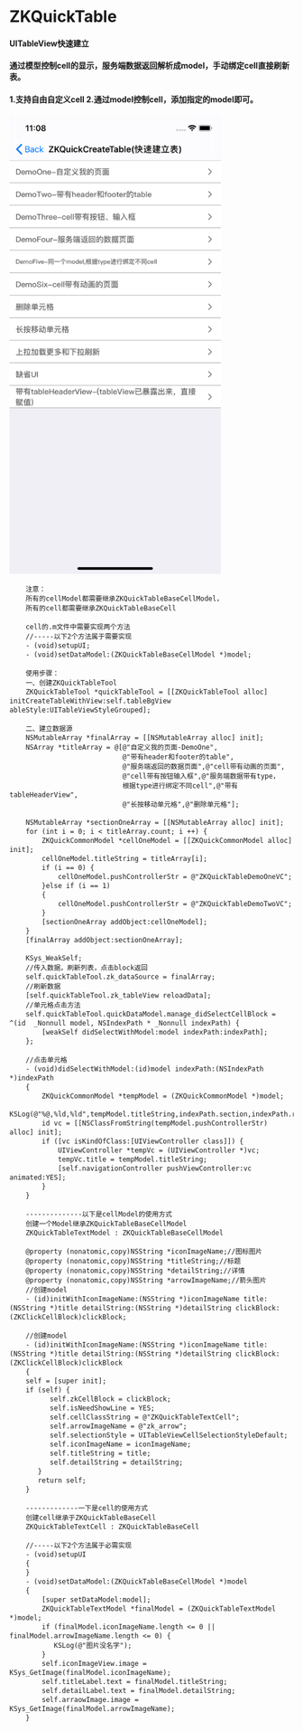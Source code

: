 # ZKQuickTable
#### UITableView快速建立
#### 通过模型控制cell的显示，服务端数据返回解析成model，手动绑定cell直接刷新表。
#### 1.支持自由自定义cell 2.通过model控制cell，添加指定的model即可。
<img src="demo1.png" width="375">

        注意：
        所有的cellModel都需要继承ZKQuickTableBaseCellModel，
        所有的cell都需要继承ZKQuickTableBaseCell

        cell的.m文件中需要实现两个方法
        //-----以下2个方法属于需要实现
        - (void)setupUI;
        - (void)setDataModel:(ZKQuickTableBaseCellModel *)model;

        使用步骤：
        一、创建ZKQuickTableTool
        ZKQuickTableTool *quickTableTool = [[ZKQuickTableTool alloc] initCreateTableWithView:self.tableBgView ableStyle:UITableViewStyleGrouped];

        二、建立数据源
        NSMutableArray *finalArray = [[NSMutableArray alloc] init];
        NSArray *titleArray = @[@"自定义我的页面-DemoOne",
                                @"带有header和footer的table",
                                @"服务端返回的数据页面",@"cell带有动画的页面",
                                @"cell带有按钮输入框",@"服务端数据带有type，
                                根据type进行绑定不同cell",@"带有tableHeaderView",
                                @"长按移动单元格",@"删除单元格"];
    
        NSMutableArray *sectionOneArray = [[NSMutableArray alloc] init];
        for (int i = 0; i < titleArray.count; i ++) {
            ZKQuickCommonModel *cellOneModel = [[ZKQuickCommonModel alloc] init];
            cellOneModel.titleString = titleArray[i];
            if (i == 0) {
                cellOneModel.pushControllerStr = @"ZKQuickTableDemoOneVC";
            }else if (i == 1)
            {
                cellOneModel.pushControllerStr = @"ZKQuickTableDemoTwoVC";
            }
            [sectionOneArray addObject:cellOneModel];
        }
        [finalArray addObject:sectionOneArray];

        KSys_WeakSelf;
        //传入数据，刷新列表，点击block返回
        self.quickTableTool.zk_dataSource = finalArray;
        //刷新数据
        [self.quickTableTool.zk_tableView reloadData];
        //单元格点击方法
        self.quickTableTool.quickDataModel.manage_didSelectCellBlock = ^(id  _Nonnull model, NSIndexPath * _Nonnull indexPath) {
            [weakSelf didSelectWithModel:model indexPath:indexPath];
        };
    
        //点击单元格
        - (void)didSelectWithModel:(id)model indexPath:(NSIndexPath *)indexPath
        {
            ZKQuickCommonModel *tempModel = (ZKQuickCommonModel *)model;
            KSLog(@"%@,%ld,%ld",tempModel.titleString,indexPath.section,indexPath.row);
            id vc = [[NSClassFromString(tempModel.pushControllerStr) alloc] init];
            if ([vc isKindOfClass:[UIViewController class]]) {
                UIViewController *tempVc = (UIViewController *)vc;
                tempVc.title = tempModel.titleString;
                [self.navigationController pushViewController:vc animated:YES];
            }
        }
        
        --------------以下是cellModel的使用方式
        创建一个Model继承ZKQuickTableBaseCellModel 
        ZKQuickTableTextModel : ZKQuickTableBaseCellModel
        
        @property (nonatomic,copy)NSString *iconImageName;//图标图片
        @property (nonatomic,copy)NSString *titleString;//标题
        @property (nonatomic,copy)NSString *detailString;//详情
        @property (nonatomic,copy)NSString *arrowImageName;//箭头图片
        //创建model
        - (id)initWithIconImageName:(NSString *)iconImageName title:(NSString *)title detailString:(NSString *)detailString clickBlock:(ZKClickCellBlock)clickBlock;
        
        //创建model
        - (id)initWithIconImageName:(NSString *)iconImageName title:(NSString *)title detailString:(NSString *)detailString clickBlock:(ZKClickCellBlock)clickBlock
        {
        self = [super init];
        if (self) {
              self.zkCellBlock = clickBlock;
              self.isNeedShowLine = YES;
              self.cellClassString = @"ZKQuickTableTextCell";
              self.arrowImageName = @"zk_arrow";
              self.selectionStyle = UITableViewCellSelectionStyleDefault;
              self.iconImageName = iconImageName;
              self.titleString = title;
              self.detailString = detailString;
           }
           return self;
        }
        
        -------------一下是cell的使用方式
        创建cell继承于ZKQuickTableBaseCell
        ZKQuickTableTextCell : ZKQuickTableBaseCell
        
        //-----以下2个方法属于必需实现
        - (void)setupUI
        {
        }
        - (void)setDataModel:(ZKQuickTableBaseCellModel *)model
        {
            [super setDataModel:model];
            ZKQuickTableTextModel *finalModel = (ZKQuickTableTextModel *)model;
            if (finalModel.iconImageName.length <= 0 || finalModel.arrowImageName.length <= 0) {
               KSLog(@"图片没名字");
            }
            self.iconImageView.image = KSys_GetImage(finalModel.iconImageName);
            self.titleLabel.text = finalModel.titleString;
            self.detailLabel.text = finalModel.detailString;
            self.arraowImage.image = KSys_GetImage(finalModel.arrowImageName);
        }
